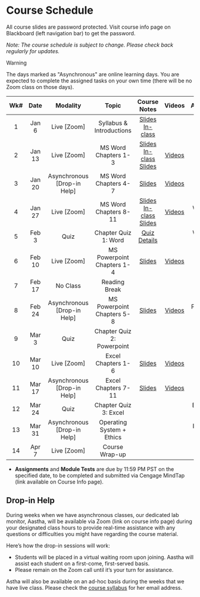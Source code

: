 <!-- markdownlint-disable -->

# Course Schedule

All course slides are password protected. Visit course info page on Blackboard (left navigation bar) to get the password.

*Note: The course schedule is subject to change. Please check back regularly for updates.*

> [!WARNING]
> The days marked as "Asynchronous" are online learning days. You are expected to complete the assigned tasks on your own time (there will be no Zoom class on those days). 


| **Wk#** | **Date** |        **Modality**         |         **Topic**          |             **Course Notes**             |                  **Videos**                   |    **Assignments**    |     **Module Test**     |
| :-----: | :------: | :-------------------------: | :------------------------: | :--------------------------------------: | :-------------------------------------------: | :-------------------: | :---------------------: |
|    1    |  Jan 6   |         Live [Zoom]         |  Syllabus & Introductions  | [Slides In-class](http://tiny.cc/CIS-100-SP25-W1) |                                               |                       |                         |
|    2    |  Jan 13  |         Live [Zoom]         |    MS Word Chapters 1-3    |   [Slides In-class](http://tiny.cc/CIS-100-SP25-W2) <br/> [Slides](http://tiny.cc/100-W2)      |    [Videos](videos.md#word---chapters-1-3)    |                       |   Word 1-3  (Jan 13)    |
|    3    |  Jan 20  | Asynchronous [Drop-in Help] |    MS Word Chapters 4-7    |     [Slides](http://tiny.cc/100-W3)      |    [Videos](videos.md#word---chapters-4-7)    |                       |    Word 4-7 (Jan 20)    |
|    4    |  Jan 27  |         Live [Zoom]         |   MS Word Chapters 8-11    |     [Slides In-class](http://tiny.cc/CIS-100-SP25-W4) <br/> [Slides](http://tiny.cc/100-W4)      |   [Videos](videos.md#word---chapters-8-11)    |    Word 1 (Jan 28)    |   Word 8-11  (Jan 27)   |
|    5    |  Feb 3   |            Quiz             |    Chapter Quiz 1: Word    |        [Quiz Details](quiz.md)                                  |                                               |    Word 2 (Feb 4)     |                         |
|    6    |  Feb 10  |         Live [Zoom]         | MS Powerpoint Chapters 1-4 |     [Slides](http://tiny.cc/100-W6)      | [Videos](videos.md#powerpoint---chapters-1-3) |                       | Powerpoint 1-3 (Feb 10) |
|    7    |  Feb 17  |          No Class           |       Reading Break        |                                          |                                               |                       |                         |
|    8    |  Feb 24  | Asynchronous [Drop-in Help] | MS Powerpoint Chapters 5-8 |     [Slides](http://tiny.cc/100-W8)      | [Videos](videos.md#powerpoint---chapters-4-7) | Powerpoint 1 (Feb 25) | Powerpoint 4-7 (Feb 24) |
|    9    |  Mar 3   |            Quiz             | Chapter Quiz 2: Powerpoint |                                          |                                               |  Powerpoint (Mar 4)   |                         |
|   10    |  Mar 10  |         Live [Zoom]         |     Excel Chapters 1-6     |     [Slides](http://tiny.cc/100-W10)     |   [Videos](videos.md#excel---chapters-1-6)    |                       |   Excel 1-6 (Mar 10)    |
|   11    |  Mar 17  | Asynchronous [Drop-in Help] |    Excel Chapters 7-11     |     [Slides](http://tiny.cc/100-W11)     |   [Videos](videos.md#excel---chapters-6-11)   |                       |   Excel 7-11 (Mar 17)   |
|   12    |  Mar 24  |            Quiz             |   Chapter Quiz 3: Excel    |                                          |                                               |   Excel 1 (Mar 25)    |                         |
|   13    |  Mar 31  | Asynchronous [Drop-in Help] | Operating System + Ethics  |                                          |                                               |   Excel 2 (Apr 3 )    |                         |
|   14    |  Apr 7   |         Live [Zoom]         |       Course Wrap-up       |                                          |                                               |                       |                         |

- **Assignments** and **Module Tests** are due by 11:59 PM PST on the specified date, to be completed and submitted via Cengage MindTap (link available on Course Info page).

## Drop-in Help

During weeks when we have asynchronous classes, our dedicated lab monitor, Aastha, will be available via Zoom (link on course info page) during your designated class hours to provide real-time assistance with any questions or difficulties you might have regarding the course material.

Here’s how the drop-in sessions will work:
- Students will be placed in a virtual waiting room upon joining. Aastha will assist each student on a first-come, first-served basis.
- Please remain on the Zoom call until it’s your turn for assistance.

Astha will also be available on an ad-hoc basis during the weeks that we have live class. Please check the [course syllabus](syllabus.md) for her email address.
